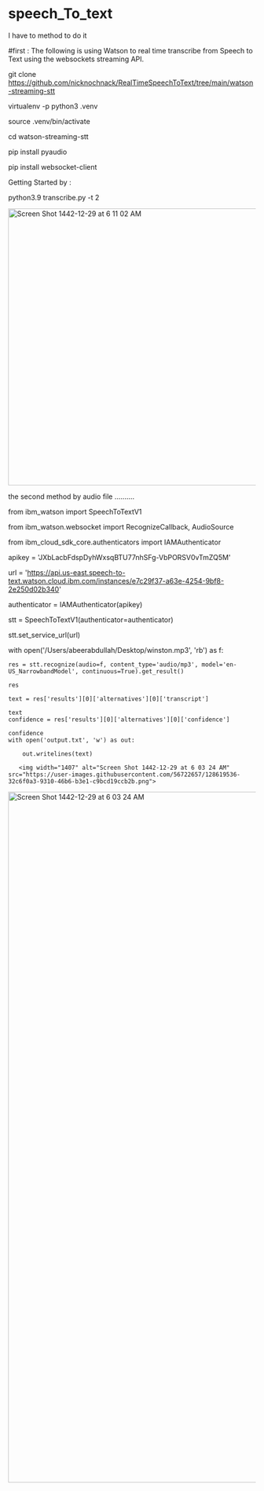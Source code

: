 # speech_To_text
I have to method to do it 

#first : The following is  using Watson to real time transcribe from Speech to Text using the websockets streaming API.

git clone https://github.com/nicknochnack/RealTimeSpeechToText/tree/main/watson-streaming-stt

virtualenv -p python3 .venv

source .venv/bin/activate

cd watson-streaming-stt

pip install pyaudio

pip install websocket-client

Getting Started by :

python3.9 transcribe.py -t 2


<img width="564" alt="Screen Shot 1442-12-29 at 6 11 02 AM" src="https://user-images.githubusercontent.com/56722657/128619473-f8167aaa-b712-4c2a-904f-6e8afe660f59.png">




the second method by audio file ..........

from ibm_watson import SpeechToTextV1

from ibm_watson.websocket import RecognizeCallback, AudioSource

from ibm_cloud_sdk_core.authenticators import IAMAuthenticator

apikey = 'JXbLacbFdspDyhWxsqBTU77nhSFg-VbPORSV0vTmZQ5M'

url = 'https://api.us-east.speech-to-text.watson.cloud.ibm.com/instances/e7c29f37-a63e-4254-9bf8-2e250d02b340'

authenticator = IAMAuthenticator(apikey)

stt = SpeechToTextV1(authenticator=authenticator)

stt.set_service_url(url)

with open('/Users/abeerabdullah/Desktop/winston.mp3', 'rb') as f:

    res = stt.recognize(audio=f, content_type='audio/mp3', model='en-US_NarrowbandModel', continuous=True).get_result()
		
    res
	
    text = res['results'][0]['alternatives'][0]['transcript']
		
    text
    confidence = res['results'][0]['alternatives'][0]['confidence']
		
    confidence
    with open('output.txt', 'w') as out:
		
        out.writelines(text)
				
       <img width="1407" alt="Screen Shot 1442-12-29 at 6 03 24 AM" src="https://user-images.githubusercontent.com/56722657/128619536-32c6f0a3-9310-46b6-b3e1-c9bcd19ccb2b.png">

<img width="1407" alt="Screen Shot 1442-12-29 at 6 03 24 AM" src="https://user-images.githubusercontent.com/56722657/128619847-a0ed1dd5-d41e-4504-8e6e-75a82ea116b9.png">




